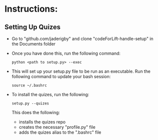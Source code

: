 # Instructions: #

## Setting Up Quizes ##

- Go to "github.com/jaderigby" and clone "codeForLift-handle-setup" in the Documents folder

- Once you have done this, run the following command:

  `python <path to setup.py> --exec`

- This will set up your setup.py file to be run as an executable. Run the following command to update your bash session:

  `source ~/.bashrc`

- To install the quizes, run the following:

  `setup.py --quizes`

  This does the following:
  - installs the quizes repo
  - creates the necessary "profile.py" file
  - adds the quizes alias to the ".bashrc" file
